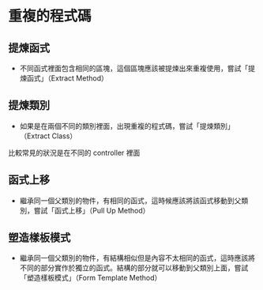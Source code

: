 # 重複的程式碼

## 提煉函式

* 不同函式裡面包含相同的區塊，這個區塊應該被提煉出來重複使用，嘗試「提煉函式」（Extract Method）

## 提煉類別

* 如果是在兩個不同的類別裡面，出現重複的程式碼，嘗試「提煉類別」（Extract Class）

比較常見的狀況是在不同的 controller 裡面

## 函式上移

* 繼承同一個父類別的物件，有相同的函式，這時候應該將該函式移動到父類別，嘗試「函式上移」（Pull Up Method）

## 塑造樣板模式

* 繼承同一個父類別的物件，有結構相似但是內容不太相同的函式，這時應該將不同的部分實作於獨立的函式。結構的部分就可以移動到父類別上面，嘗試「塑造樣板模式」（Form Template Method）



